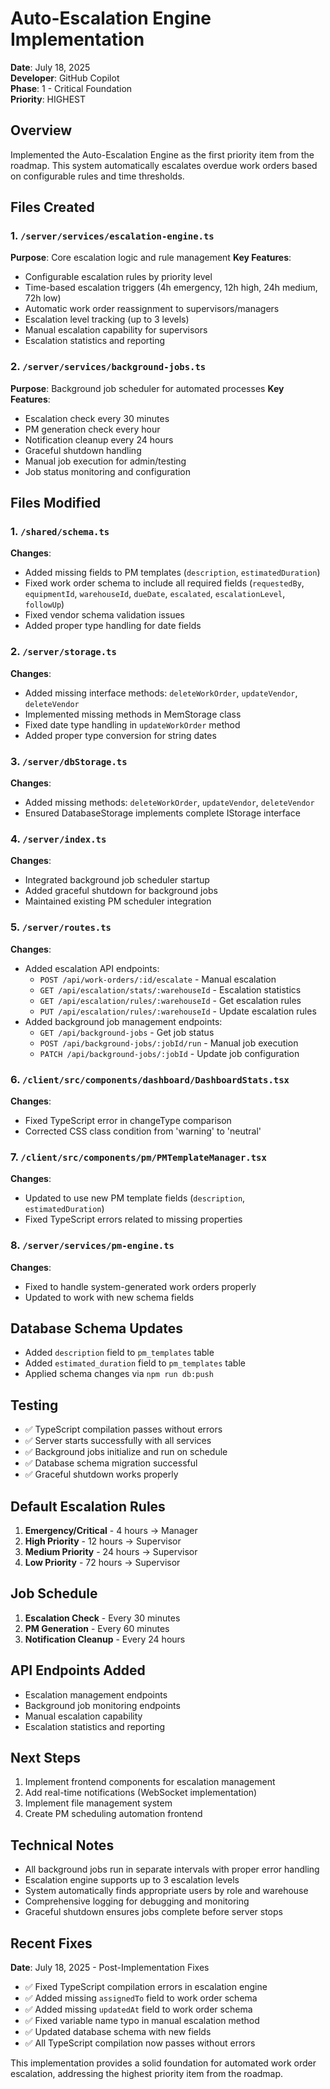 # Auto-Escalation Engine Implementation

**Date**: July 18, 2025  
**Developer**: GitHub Copilot  
**Phase**: 1 - Critical Foundation  
**Priority**: HIGHEST

## Overview

Implemented the Auto-Escalation Engine as the first priority item from the
roadmap. This system automatically escalates overdue work orders based on
configurable rules and time thresholds.

## Files Created

### 1. `/server/services/escalation-engine.ts`

**Purpose**: Core escalation logic and rule management **Key Features**:

- Configurable escalation rules by priority level
- Time-based escalation triggers (4h emergency, 12h high, 24h medium, 72h low)
- Automatic work order reassignment to supervisors/managers
- Escalation level tracking (up to 3 levels)
- Manual escalation capability for supervisors
- Escalation statistics and reporting

### 2. `/server/services/background-jobs.ts`

**Purpose**: Background job scheduler for automated processes **Key Features**:

- Escalation check every 30 minutes
- PM generation check every hour
- Notification cleanup every 24 hours
- Graceful shutdown handling
- Manual job execution for admin/testing
- Job status monitoring and configuration

## Files Modified

### 1. `/shared/schema.ts`

**Changes**:

- Added missing fields to PM templates (`description`, `estimatedDuration`)
- Fixed work order schema to include all required fields (`requestedBy`,
  `equipmentId`, `warehouseId`, `dueDate`, `escalated`, `escalationLevel`,
  `followUp`)
- Fixed vendor schema validation issues
- Added proper type handling for date fields

### 2. `/server/storage.ts`

**Changes**:

- Added missing interface methods: `deleteWorkOrder`, `updateVendor`,
  `deleteVendor`
- Implemented missing methods in MemStorage class
- Fixed date type handling in `updateWorkOrder` method
- Added proper type conversion for string dates

### 3. `/server/dbStorage.ts`

**Changes**:

- Added missing methods: `deleteWorkOrder`, `updateVendor`, `deleteVendor`
- Ensured DatabaseStorage implements complete IStorage interface

### 4. `/server/index.ts`

**Changes**:

- Integrated background job scheduler startup
- Added graceful shutdown for background jobs
- Maintained existing PM scheduler integration

### 5. `/server/routes.ts`

**Changes**:

- Added escalation API endpoints:
  - `POST /api/work-orders/:id/escalate` - Manual escalation
  - `GET /api/escalation/stats/:warehouseId` - Escalation statistics
  - `GET /api/escalation/rules/:warehouseId` - Get escalation rules
  - `PUT /api/escalation/rules/:warehouseId` - Update escalation rules
- Added background job management endpoints:
  - `GET /api/background-jobs` - Get job status
  - `POST /api/background-jobs/:jobId/run` - Manual job execution
  - `PATCH /api/background-jobs/:jobId` - Update job configuration

### 6. `/client/src/components/dashboard/DashboardStats.tsx`

**Changes**:

- Fixed TypeScript error in changeType comparison
- Corrected CSS class condition from 'warning' to 'neutral'

### 7. `/client/src/components/pm/PMTemplateManager.tsx`

**Changes**:

- Updated to use new PM template fields (`description`, `estimatedDuration`)
- Fixed TypeScript errors related to missing properties

### 8. `/server/services/pm-engine.ts`

**Changes**:

- Fixed to handle system-generated work orders properly
- Updated to work with new schema fields

## Database Schema Updates

- Added `description` field to `pm_templates` table
- Added `estimated_duration` field to `pm_templates` table
- Applied schema changes via `npm run db:push`

## Testing

- ✅ TypeScript compilation passes without errors
- ✅ Server starts successfully with all services
- ✅ Background jobs initialize and run on schedule
- ✅ Database schema migration successful
- ✅ Graceful shutdown works properly

## Default Escalation Rules

1. **Emergency/Critical** - 4 hours → Manager
2. **High Priority** - 12 hours → Supervisor
3. **Medium Priority** - 24 hours → Supervisor
4. **Low Priority** - 72 hours → Supervisor

## Job Schedule

1. **Escalation Check** - Every 30 minutes
2. **PM Generation** - Every 60 minutes
3. **Notification Cleanup** - Every 24 hours

## API Endpoints Added

- Escalation management endpoints
- Background job monitoring endpoints
- Manual escalation capability
- Escalation statistics and reporting

## Next Steps

1. Implement frontend components for escalation management
2. Add real-time notifications (WebSocket implementation)
3. Implement file management system
4. Create PM scheduling automation frontend

## Technical Notes

- All background jobs run in separate intervals with proper error handling
- Escalation engine supports up to 3 escalation levels
- System automatically finds appropriate users by role and warehouse
- Comprehensive logging for debugging and monitoring
- Graceful shutdown ensures jobs complete before server stops

## Recent Fixes

**Date**: July 18, 2025 - Post-Implementation Fixes

- ✅ Fixed TypeScript compilation errors in escalation engine
- ✅ Added missing `assignedTo` field to work order schema
- ✅ Added missing `updatedAt` field to work order schema
- ✅ Fixed variable name typo in manual escalation method
- ✅ Updated database schema with new fields
- ✅ All TypeScript compilation now passes without errors

This implementation provides a solid foundation for automated work order
escalation, addressing the highest priority item from the roadmap.
